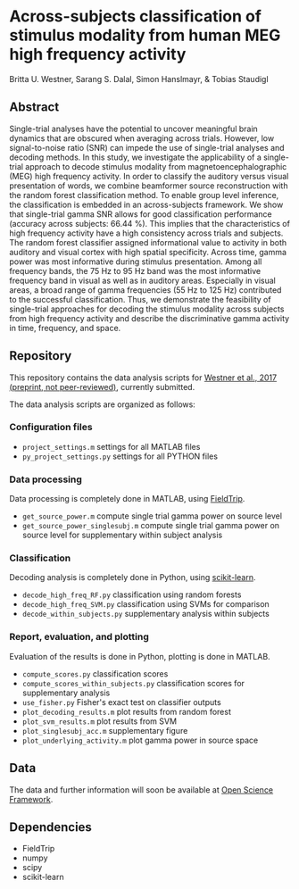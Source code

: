 # Across-subjects classification of stimulus modality from human MEG high frequency activity

Britta U. Westner, Sarang S. Dalal, Simon Hanslmayr, & Tobias Staudigl

## Abstract

Single-trial analyses have the potential to uncover meaningful brain dynamics that are
obscured when averaging across trials. However, low signal-to-noise ratio (SNR) can
impede the use of single-trial analyses and decoding methods. In this study, we
investigate the applicability of a single-trial approach to decode stimulus modality from
magnetoencephalographic (MEG) high frequency activity. In order to classify the
auditory versus visual presentation of words, we combine beamformer source
reconstruction with the random forest classification method. To enable group level
inference, the classification is embedded in an across-subjects framework.
We show that single-trial gamma SNR allows for good classification performance
(accuracy across subjects: 66.44 %). This implies that the characteristics of high
frequency activity have a high consistency across trials and subjects. The random forest
classifier assigned informational value to activity in both auditory and visual cortex
with high spatial specificity. Across time, gamma power was most informative during
stimulus presentation. Among all frequency bands, the 75 Hz to 95 Hz band was the
most informative frequency band in visual as well as in auditory areas. Especially in
visual areas, a broad range of gamma frequencies (55 Hz to 125 Hz) contributed to the
successful classification.
Thus, we demonstrate the feasibility of single-trial approaches for decoding the
stimulus modality across subjects from high frequency activity and describe the
discriminative gamma activity in time, frequency, and space.

## Repository

This repository contains the data analysis scripts for [Westner et al., 2017 (preprint, not peer-reviewed)](https://www.biorxiv.org/content/early/2017/10/12/202424), currently submitted.

The data analysis scripts are organized as follows:

### Configuration files
* `project_settings.m`  settings for all MATLAB files
* `py_project_settings.py`  settings for all PYTHON files

### Data processing
Data processing is completely done in MATLAB, using [FieldTrip](https://github.com/fieldtrip/fieldtrip).
* `get_source_power.m`   compute single trial gamma power on source level
* `get_source_power_singlesubj.m`   compute single trial gamma power on source level for supplementary within subject analysis

### Classification
Decoding analysis is completely done in Python, using [scikit-learn](https://github.com/scikit-learn/scikit-learn).
* `decode_high_freq_RF.py`   classification using random forests
* `decode_high_freq_SVM.py`   classification using SVMs for comparison
* `decode_within_subjects.py`  supplementary analysis within subjects

### Report, evaluation, and plotting
Evaluation of the results is done in Python, plotting is done in MATLAB.
* `compute_scores.py`  classification scores
* `compute_scores_within_subjects.py`   classification scores for supplementary analysis
* `use_fisher.py`  Fisher's exact test on classifier outputs
* `plot_decoding_results.m`  plot results from random forest
* `plot_svm_results.m`   plot results from SVM
* `plot_singlesubj_acc.m`   supplementary figure
* `plot_underlying_activity.m`  plot gamma power in source space


## Data

The data and further information will soon be available at [Open Science Framework](https://osf.io/).

## Dependencies
* FieldTrip
* numpy
* scipy
* scikit-learn
